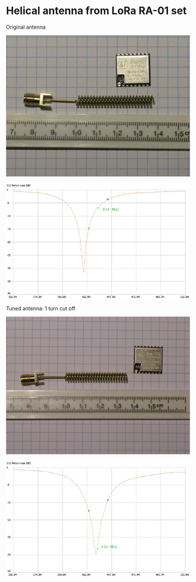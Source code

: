 # Helical antenna from LoRa RA-01 set

Original antenna

![Antenna_1](https://github.com/akouz/Antenna/blob/master/Helical_LoRa/Helical_LoRa.jpg)

![S11](https://github.com/akouz/Antenna/blob/master/Helical_LoRa/S11.png)

Tuned antenna: 1 turn cut off

![Antenna_2](https://github.com/akouz/Antenna/blob/master/Helical_LoRa/Helical_LoRa_tuned.jpg)

![S11_tuned](https://github.com/akouz/Antenna/blob/master/Helical_LoRa/S11_tuned.png)
